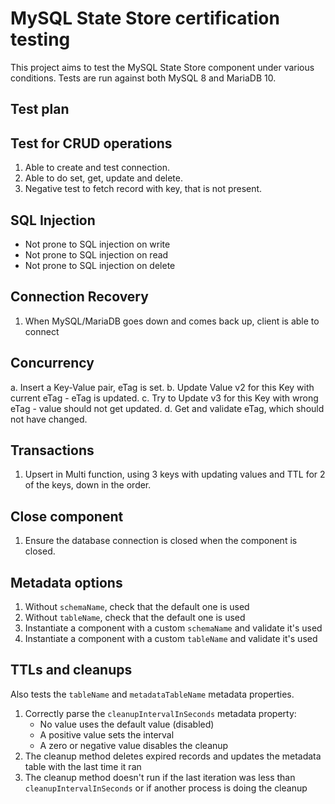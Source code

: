 # MySQL State Store certification testing

This project aims to test the MySQL State Store component under various conditions. Tests are run against both MySQL 8 and MariaDB 10.

## Test plan

## Test for CRUD operations

1. Able to create and test connection.
2. Able to do set, get, update and delete.
3. Negative test to fetch record with key, that is not present.

## SQL Injection

* Not prone to SQL injection on write
* Not prone to SQL injection on read
* Not prone to SQL injection on delete

## Connection Recovery

1. When MySQL/MariaDB goes down and comes back up, client is able to connect

## Concurrency

a. Insert a Key-Value pair, eTag is set.
b. Update Value v2 for this Key with current eTag - eTag is updated.
c. Try to Update v3 for this Key with wrong eTag - value should not get updated.
d. Get and validate eTag, which should not have changed.

## Transactions

1. Upsert in Multi function, using 3 keys with updating values and TTL for 2 of the keys, down in the order.

## Close component

1. Ensure the database connection is closed when the component is closed.

## Metadata options

1. Without `schemaName`, check that the default one is used
2. Without `tableName`, check that the default one is used
3. Instantiate a component with a custom `schemaName` and validate it's used
4. Instantiate a component with a custom `tableName` and validate it's used

## TTLs and cleanups

Also tests the `tableName` and `metadataTableName` metadata properties.

1. Correctly parse the `cleanupIntervalInSeconds` metadata property:
   - No value uses the default value (disabled)
   - A positive value sets the interval
   - A zero or negative value disables the cleanup
2. The cleanup method deletes expired records and updates the metadata table with the last time it ran
3. The cleanup method doesn't run if the last iteration was less than `cleanupIntervalInSeconds` or if another process is doing the cleanup
